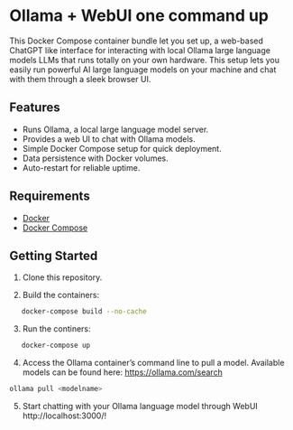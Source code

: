 # Ollama + WebUI one command up
This Docker Compose container bundle let you set up, a web-based ChatGPT like interface for interacting with local Ollama large language models LLMs that runs totally on your own hardware. This setup lets you easily run powerful AI large language models on your machine and chat with them through a sleek browser UI.

## Features

- Runs Ollama, a local large language model server.
- Provides a web UI to chat with Ollama models.
- Simple Docker Compose setup for quick deployment.
- Data persistence with Docker volumes.
- Auto-restart for reliable uptime.

## Requirements

- [Docker](https://www.docker.com/get-started)
- [Docker Compose](https://docs.docker.com/compose/install/)

## Getting Started

1. Clone this repository.

2. Build the containers:
```bash
   docker-compose build --no-cache
```

3. Run the continers:
```bash
   docker-compose up
```

4. Access the Ollama container’s command line to pull a model. Available models can be found here:
https://ollama.com/search

```bash
ollama pull <modelname>
```

5. Start chatting with your Ollama language model through WebUI http://localhost:3000/!
